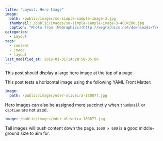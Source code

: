 ```yaml
---
title: "Layout: Hero Image"
image: 
  path: /public/images/so-simple-sample-image-3.jpg
  thumbnail: /public/images/so-simple-sample-image-3-400x200.jpg
  caption: "Photo from [WeGraphics](http://wegraphics.net/downloads/free-ultimate-blurred-background-pack/)"
categories:
  - Layout
tags:
  - content
  - image
  - layout
last_modified_at: 2018-01-31T14:28:50-05:00
---
```


This post should display a large hero image at the top of a page.

This post tests a horizontal image using the following YAML Front Matter:

```yaml
image:
  path: /public/images/eder-oliveira-180877.jpg
```

Hero images can also be assigned more succinctly when `thumbnail` or `caption` are not used.

```yaml
image: /public/images/eder-oliveira-180877.jpg
```

Tall images will push content down the page. `1600 x 600` is a good middle-ground size to aim for.
